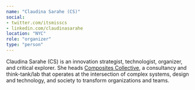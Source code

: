 ```yaml
---
name: "Claudina Sarahe (CS)"
social: 
- twitter.com/itsmisscs
- linkedin.com/claudinasarahe
location: "NYC"
role: "organizer"
type: "person"
---
```


Claudina Sarahe (CS) is an innovation strategist, technologist, organizer, and critical explorer. She heads [Composites Collective](compositescollective.com), a consultancy and think-tank/lab that operates at the intersection of complex systems, design and technology, and society to transform organizations and teams. 
